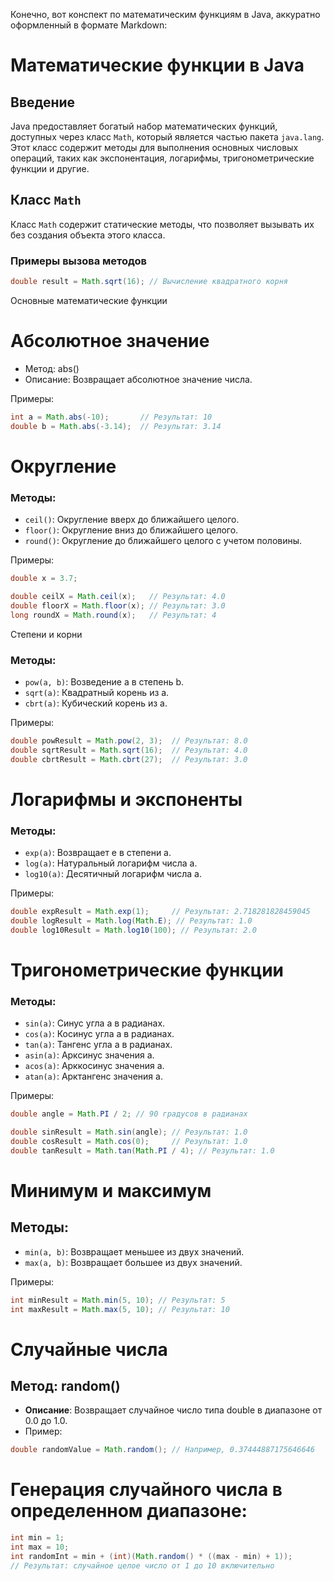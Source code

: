 Конечно, вот конспект по математическим функциям в Java, аккуратно оформленный в формате Markdown:

# Математические функции в Java

## Введение

Java предоставляет богатый набор математических функций, доступных через класс `Math`, который является частью пакета `java.lang`. Этот класс содержит методы для выполнения основных числовых операций, таких как экспонентация, логарифмы, тригонометрические функции и другие.

## Класс `Math`

Класс `Math` содержит статические методы, что позволяет вызывать их без создания объекта этого класса.

### Примеры вызова методов

```java
double result = Math.sqrt(16); // Вычисление квадратного корня
```
Основные математические функции

# Абсолютное значение

- Метод: abs()
- Описание: Возвращает абсолютное значение числа. 

Примеры:
```java
int a = Math.abs(-10);       // Результат: 10
double b = Math.abs(-3.14);  // Результат: 3.14
```

# Округление

### Методы:
- `ceil()`: Округление вверх до ближайшего целого.
- `floor()`: Округление вниз до ближайшего целого.
- `round()`: Округление до ближайшего целого с учетом половины. 

Примеры:
```java
double x = 3.7;

double ceilX = Math.ceil(x);   // Результат: 4.0
double floorX = Math.floor(x); // Результат: 3.0
long roundX = Math.round(x);   // Результат: 4
```

Степени и корни

### Методы:
- `pow(a, b)`: Возведение a в степень b.
- `sqrt(a)`: Квадратный корень из a.
- `cbrt(a)`: Кубический корень из a.

Примеры:
```java
double powResult = Math.pow(2, 3);  // Результат: 8.0
double sqrtResult = Math.sqrt(16);  // Результат: 4.0
double cbrtResult = Math.cbrt(27);  // Результат: 3.0
```

# Логарифмы и экспоненты

### Методы:
- `exp(a)`: Возвращает e в степени a.
- `log(a)`: Натуральный логарифм числа a.
- `log10(a)`: Десятичный логарифм числа a.

Примеры:
```java
double expResult = Math.exp(1);     // Результат: 2.718281828459045
double logResult = Math.log(Math.E); // Результат: 1.0
double log10Result = Math.log10(100); // Результат: 2.0
```

# Тригонометрические функции

### Методы:
- `sin(a)`: Синус угла a в радианах.
- `cos(a)`: Косинус угла a в радианах.
- `tan(a)`: Тангенс угла a в радианах.
- `asin(a)`: Арксинус значения a.
- `acos(a)`: Арккосинус значения a.
- `atan(a)`: Арктангенс значения a.

Примеры:
```java
double angle = Math.PI / 2; // 90 градусов в радианах

double sinResult = Math.sin(angle); // Результат: 1.0
double cosResult = Math.cos(0);     // Результат: 1.0
double tanResult = Math.tan(Math.PI / 4); // Результат: 1.0
```

# Минимум и максимум

## Методы:
- `min(a, b)`: Возвращает меньшее из двух значений.
- `max(a, b)`: Возвращает большее из двух значений.

Примеры:
```java
int minResult = Math.min(5, 10); // Результат: 5
int maxResult = Math.max(5, 10); // Результат: 10
```

# Случайные числа

## Метод: random()
- **Описание**: Возвращает случайное число типа double в диапазоне от 0.0 до 1.0.
- Пример:
```java
double randomValue = Math.random(); // Например, 0.37444887175646646
```

# Генерация случайного числа в определенном диапазоне:

```java
int min = 1;
int max = 10;
int randomInt = min + (int)(Math.random() * ((max - min) + 1));
// Результат: случайное целое число от 1 до 10 включительно
```